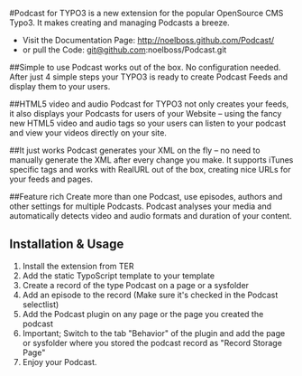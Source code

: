 #Podcast for TYPO3 is a new extension for the popular OpenSource CMS Typo3. 
It makes creating and managing Podcasts a breeze.

* Visit the Documentation Page: http://noelboss.github.com/Podcast/
* or pull the Code: git@github.com:noelboss/Podcast.git

##Simple to use
Podcast works out of the box. No configuration needed. After just 4 simple steps your TYPO3 is ready to create Podcast Feeds and display them to your users.

##HTML5 video and audio
Podcast for TYPO3 not only creates your feeds, it also displays your Podcasts for users of your Website – using the fancy new HTML5 video and audio tags so your users can listen to your podcast and view your videos directly on your site.

##It just works
Podcast generates your XML on the fly – no need to manually generate the XML after every change you make. It supports iTunes specific tags and works with RealURL out of the box, creating nice URLs for your feeds and pages.

##Feature rich
Create more than one Podcast, use episodes, authors and other settings for multiple Podcasts. Podcast analyses your media and automatically detects video and audio formats and duration of your content.

## Installation & Usage
1. Install the extension from TER
2. Add the static TypoScript template to your template
3. Create a record of the type Podcast on a page or a sysfolder
4. Add an episode to the record (Make sure it's checked in the Podcast selectlist)
5. Add the Podcast plugin on any page or the page you created the podcast
6. Important; Switch to the tab "Behavior" of the plugin and add the page or sysfolder where you stored the podcast record as "Record Storage Page"
7. Enjoy your Podcast.